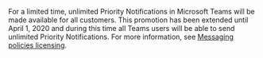 For a limited time, unlimited Priority Notifications in Microsoft Teams will be made available for all customers. This promotion has been extended until April 1, 2020 and during this time all Teams users will be able to send unlimited Priority Notifications. For more information, see [Messaging policies licensing](../teams-add-on-licensing/pri-message.md). 
